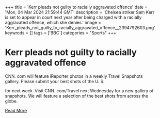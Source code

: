 +++
title = 'Kerr pleads not guilty to racially aggravated offence'
date = 'Mon, 04 Mar 2024 21:59:44 GMT'
description = 'Chelsea striker Sam Kerr is set to appear in court next year after being charged with a racially aggravated offence, which she denies.'
image = 'Kerr_pleads_not_guilty_to_racially_aggravated_offence__2394792603.png'
keywrods =  []
tags = ['BBC']
categories = "Sports"
+++

# Kerr pleads not guilty to racially aggravated offence

CNN.
com will feature iReporter photos in a weekly Travel Snapshots gallery.
Please submit your best shots of the U.
S.

for next week.
Visit CNN.
com/Travel next Wednesday for a new gallery of snapshots.
We will feature a selection of the best shots from across the globe.


[Read More](https://www.bbc.co.uk/sport/football/68471815)

